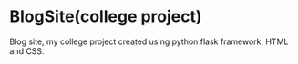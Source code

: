 # BlogSite(college project)
Blog site, my college project created using python flask framework, HTML and CSS.
